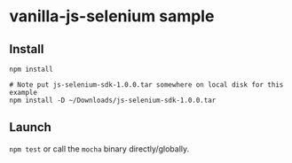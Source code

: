 # vanilla-js-selenium sample
## Install
```
npm install

# Note put js-selenium-sdk-1.0.0.tar somewhere on local disk for this example
npm install -D ~/Downloads/js-selenium-sdk-1.0.0.tar
```

## Launch
`npm test` or call the `mocha` binary directly/globally.
